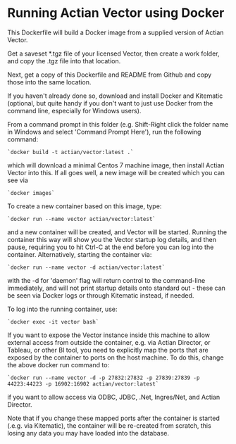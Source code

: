 # Running Actian Vector using Docker

This Dockerfile will build a Docker image from a supplied version of Actian Vector.

Get a saveset *.tgz file of your licensed Vector, then create a work folder, and copy the .tgz file into that location.

Next, get a copy of this Dockerfile and README from Github and copy those into the same location.

If you haven't already done so, download and install Docker and Kitematic (optional, but quite handy if you don't want to just use Docker from the command line, especially for Windows users).

From a command prompt in this folder (e.g. Shift-Right click the folder name in Windows and select 'Command Prompt Here'), run the following command:

	`docker build -t actian/vector:latest .`

which will download a minimal Centos 7 machine image, then install Actian Vector into this. If all goes well, a new image will be created which you can see via

	`docker images`

To create a new container based on this image, type:

	`docker run --name vector actian/vector:latest`

and a new container will be created, and Vector will be started. Running the container this way will show you the Vector startup log details, and then pause, requiring you to hit Ctrl-C at the end before you can log into the container. Alternatively, starting the container via:

	`docker run --name vector -d actian/vector:latest`

with the -d for 'daemon' flag will return control to the command-line immediately, and will not print startup details onto standard out - these can be seen via Docker logs or through Kitematic instead, if needed.

To log into the running container, use:

	`docker exec -it vector bash`

If you want to expose the Vector instance inside this machine to allow external access from outside the container, e.g. via Actian Director, or Tableau, or other BI tool, you need to explicitly map the ports that are exposed by the container to ports on the host machine. To do this, change the above docker run command to:

	`docker run --name vector -d -p 27832:27832 -p 27839:27839 -p 44223:44223 -p 16902:16902 actian/vector:latest`

if you want to allow access via ODBC, JDBC, .Net, Ingres/Net, and Actian Director.

Note that if you change these mapped ports after the container is started (.e.g. via Kitematic), the container will be re-created from scratch, this losing any data you may have loaded into the database.

